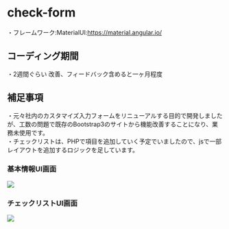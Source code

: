 # check-form
・フレームワーク:MaterialUI:https://material.angular.io/

## コーディング期間
・2週間ぐらい  改善、フィードバック含めると一ヶ月程度


## 補足事項
・元々社内のカスタマイズ入力フォームをリニューアルする目的で開発しましたが、工数の問題で既存のBootstrap3のサイトから機能改善することになり、業務未使用です。  
・チェックリストは、PHPで項目を追加していく予定でいましたので、jsで一部レイアウトを追加するロジックを足しています。


### 基本情報UI画面
![](https://tenkensusumukun-ui.s3.ap-northeast-1.amazonaws.com/img_UI/%E5%9F%BA%E6%9C%AC%E6%83%85%E5%A0%B1.png)

### チェックリストUI画面
![](https://tenkensusumukun-ui.s3.ap-northeast-1.amazonaws.com/img_UI/%E3%83%81%E3%82%A7%E3%83%83%E3%82%AF%E3%83%AA%E3%82%B9%E3%83%88.png)


